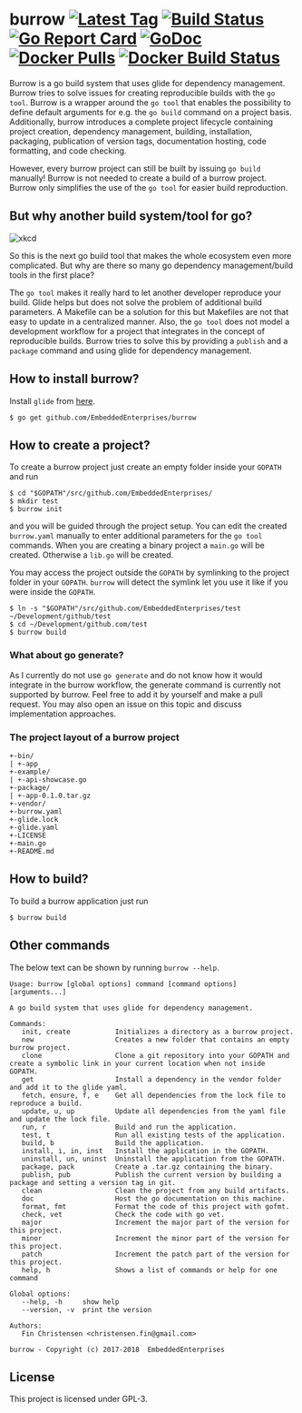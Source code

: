 # burrow [![Latest Tag](https://img.shields.io/github/tag/EmbeddedEnterprises/burrow.svg)](https://github.com/EmbeddedEnterprises/burrow/releases) [![Build Status](https://travis-ci.org/EmbeddedEnterprises/burrow.svg?branch=master)](https://travis-ci.org/EmbeddedEnterprises/burrow) [![Go Report Card](https://goreportcard.com/badge/github.com/EmbeddedEnterprises/burrow)](https://goreportcard.com/report/github.com/EmbeddedEnterprises/burrow) [![GoDoc](https://godoc.org/github.com/EmbeddedEnterprises/burrow?status.svg)](https://godoc.org/github.com/EmbeddedEnterprises/burrow) [![Docker Pulls](https://img.shields.io/docker/pulls/embeddedenterprises/burrow.svg)](https://hub.docker.com/r/embeddedenterprises/burrow/) [![Docker Build Status](https://img.shields.io/docker/build/embeddedenterprises/burrow.svg)](https://hub.docker.com/r/embeddedenterprises/burrow/builds/)

Burrow is a go build system that uses glide for dependency management. Burrow tries to solve issues for creating reproducible builds with the `go tool`. Burrow is a wrapper around the `go tool` that enables the possibility to define default arguments for e.g. the `go build` command on a project basis. Additionally, burrow introduces a complete project lifecycle containing project creation, dependency management, building, installation, packaging, publication of version tags, documentation hosting, code formatting, and code checking.

However, every burrow project can still be built by issuing `go build` manually! Burrow is not needed to create a build of a burrow project. Burrow only simplifies the use of the `go tool` for easier build reproduction.

## But why another build system/tool for go?

![xkcd](https://imgs.xkcd.com/comics/standards.png)

So this is the next go build tool that makes the whole ecosystem even more complicated. But why are there so many go dependency management/build tools in the first place?

The `go tool` makes it really hard to let another developer reproduce your build. Glide helps but does not solve the problem of additional build parameters. A Makefile can be a solution for this but Makefiles are not that easy to update in a centralized manner. Also, the `go tool` does not model a development workflow for a project that integrates in the concept of reproducible builds. Burrow tries to solve this by providing a `publish` and a `package` command and using glide for dependency management.

## How to install burrow?

Install `glide` from [here](https://github.com/Masterminds/glide).

```
$ go get github.com/EmbeddedEnterprises/burrow
```

## How to create a project?

To create a burrow project just create an empty folder inside your `GOPATH` and run

```
$ cd "$GOPATH"/src/github.com/EmbeddedEnterprises/
$ mkdir test
$ burrow init
```

and you will be guided through the project setup. You can edit the created `burrow.yaml` manually to enter additional parameters for the `go tool` commands. When you are creating a binary project a `main.go` will be created. Otherwise a `lib.go` will be created.

You may access the project outside the `GOPATH` by symlinking to the project folder in your `GOPATH`. `burrow` will detect the symlink let you use it like if you were inside the `GOPATH`.

```
$ ln -s "$GOPATH"/src/github.com/EmbeddedEnterprises/test ~/Development/github/test
$ cd ~/Development/github.com/test
$ burrow build
```

### What about go generate?

As I currently do not use `go generate` and do not know how it would integrate in the burrow workflow, the generate command is currently not supported by burrow. Feel free to add it by yourself and make a pull request. You may also open an issue on this topic and discuss implementation approaches.

### The project layout of a burrow project

```
+-bin/
| +-app
+-example/
| +-api-showcase.go
+-package/
| +-app-0.1.0.tar.gz
+-vendor/
+-burrow.yaml
+-glide.lock
+-glide.yaml
+-LICENSE
+-main.go
+-README.md
```

## How to build?

To build a burrow application just run

```
$ burrow build
```

## Other commands

The below text can be shown by running `burrow --help`.

```
Usage: burrow [global options] command [command options] [arguments...]

A go build system that uses glide for dependency management.

Commands:
   init, create           Initializes a directory as a burrow project.
   new                    Creates a new folder that contains an empty burrow project.
   clone                  Clone a git repository into your GOPATH and create a symbolic link in your current location when not inside GOPATH.
   get                    Install a dependency in the vendor folder and add it to the glide yaml.
   fetch, ensure, f, e    Get all dependencies from the lock file to reproduce a build.
   update, u, up          Update all dependencies from the yaml file and update the lock file.
   run, r                 Build and run the application.
   test, t                Run all existing tests of the application.
   build, b               Build the application.
   install, i, in, inst   Install the application in the GOPATH.
   uninstall, un, uninst  Uninstall the application from the GOPATH.
   package, pack          Create a .tar.gz containing the binary.
   publish, pub           Publish the current version by building a package and setting a version tag in git.
   clean                  Clean the project from any build artifacts.
   doc                    Host the go documentation on this machine.
   format, fmt            Format the code of this project with gofmt.
   check, vet             Check the code with go vet.
   major                  Increment the major part of the version for this project.
   minor                  Increment the minor part of the version for this project.
   patch                  Increment the patch part of the version for this project.
   help, h                Shows a list of commands or help for one command

Global options:
   --help, -h     show help
   --version, -v  print the version
   
Authors:
   Fin Christensen <christensen.fin@gmail.com>
   
burrow - Copyright (c) 2017-2018  EmbeddedEnterprises
```

## License

This project is licensed under GPL-3.
